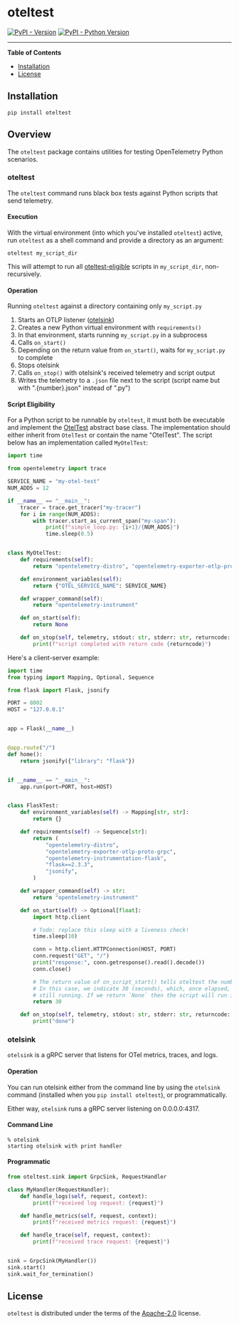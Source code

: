 # oteltest

[![PyPI - Version](https://img.shields.io/pypi/v/oteltest.svg)](https://pypi.org/project/oteltest)
[![PyPI - Python Version](https://img.shields.io/pypi/pyversions/oteltest.svg)](https://pypi.org/project/oteltest)

-----

**Table of Contents**

- [Installation](#installation)
- [License](#license)

## Installation

```console
pip install oteltest
```

## Overview

The `oteltest` package contains utilities for testing OpenTelemetry Python scenarios.

### oteltest

The `oteltest` command runs black box tests against Python scripts that send telemetry.

#### Execution

With the virtual environment (into which you've installed `oteltest`) active, run `oteltest` as a shell command and
provide a directory as an argument:

```shell
oteltest my_script_dir
```

This will attempt to run all [oteltest-eligible](#script-eligibility) scripts in `my_script_dir`, non-recursively.

#### Operation

Running `oteltest` against a directory containing only `my_script.py`

1) Starts an OTLP listener ([otelsink](#otelsink))
2) Creates a new Python virtual environment with `requirements()`
3) In that environment, starts running `my_script.py` in a subprocess
4) Calls `on_start()`
5) Depending on the return value from `on_start()`, waits for `my_script.py` to complete
6) Stops otelsink
7) Calls `on_stop()` with otelsink's received telemetry and script output
8) Writes the telemetry to a `.json` file next to the script (script name but with ".{number}.json" instead of ".py")

#### Script Eligibility

For a Python script to be runnable by `oteltest`, it must both be executable and implement the [OtelTest](src/oteltest/__init__.py)
abstract base class. The implementation should either inherit from `OtelTest` or contain the name "OtelTest". The script
below has an implementation called `MyOtelTest`:

```python
import time

from opentelemetry import trace

SERVICE_NAME = "my-otel-test"
NUM_ADDS = 12

if __name__ == "__main__":
    tracer = trace.get_tracer("my-tracer")
    for i in range(NUM_ADDS):
        with tracer.start_as_current_span("my-span"):
            print(f"simple_loop.py: {i+1}/{NUM_ADDS}")
            time.sleep(0.5)


class MyOtelTest:
    def requirements(self):
        return "opentelemetry-distro", "opentelemetry-exporter-otlp-proto-grpc"

    def environment_variables(self):
        return {"OTEL_SERVICE_NAME": SERVICE_NAME}

    def wrapper_command(self):
        return "opentelemetry-instrument"

    def on_start(self):
        return None

    def on_stop(self, telemetry, stdout: str, stderr: str, returncode: int) -> None:
        print(f"script completed with return code {returncode}")
```

Here's a client-server example:

```python
import time
from typing import Mapping, Optional, Sequence

from flask import Flask, jsonify

PORT = 8002
HOST = "127.0.0.1"


app = Flask(__name__)


@app.route("/")
def home():
    return jsonify({"library": "flask"})


if __name__ == "__main__":
    app.run(port=PORT, host=HOST)


class FlaskTest:
    def environment_variables(self) -> Mapping[str, str]:
        return {}

    def requirements(self) -> Sequence[str]:
        return (
            "opentelemetry-distro",
            "opentelemetry-exporter-otlp-proto-grpc",
            "opentelemetry-instrumentation-flask",
            "flask==2.3.3",
            "jsonify",
        )

    def wrapper_command(self) -> str:
        return "opentelemetry-instrument"

    def on_start(self) -> Optional[float]:
        import http.client

        # Todo: replace this sleep with a liveness check!
        time.sleep(10)

        conn = http.client.HTTPConnection(HOST, PORT)
        conn.request("GET", "/")
        print("response:", conn.getresponse().read().decode())
        conn.close()

        # The return value of on_script_start() tells oteltest the number of seconds to wait for the script to complete.
        # In this case, we indicate 30 (seconds), which, once elapsed, will cause the script to be terminated, if it's
        # still running. If we return `None` then the script will run indefinitely.
        return 30

    def on_stop(self, telemetry, stdout: str, stderr: str, returncode: int) -> None:
        print("done")

```

### otelsink

`otelsink` is a gRPC server that listens for OTel metrics, traces, and logs.

#### Operation

You can run otelsink either from the command line by using the `otelsink` command (installed when you
`pip install oteltest`), or programmatically.

Either way, `otelsink` runs a gRPC server listening on 0.0.0.0:4317.

#### Command Line

```
% otelsink
starting otelsink with print handler
```

#### Programmatic

```python
from oteltest.sink import GrpcSink, RequestHandler

class MyHandler(RequestHandler):
    def handle_logs(self, request, context):
        print(f"received log request: {request}")

    def handle_metrics(self, request, context):
        print(f"received metrics request: {request}")

    def handle_trace(self, request, context):
        print(f"received trace request: {request}")


sink = GrpcSink(MyHandler())
sink.start()
sink.wait_for_termination()
```

## License

`oteltest` is distributed under the terms of the [Apache-2.0](https://spdx.org/licenses/Apache-2.0.html) license.

